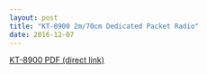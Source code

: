 ```yaml
---
layout: post
title: "KT-8900 2m/70cm Dedicated Packet Radio"
date: 2016-12-07
---
```


<a href="http://k4kdr.github.io/pdf/2016-12-07--KT-8900.pdf">KT-8900 PDF (direct link)</a>
<br><br>
<object width="800" height="800" data="http://k4kdr.github.io/pdf/k4kdr.github.io/pdf/2016-12-07--KT-8900.pdf"></object>
